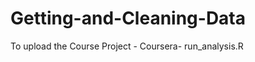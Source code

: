 Getting-and-Cleaning-Data
=========================

To upload the Course Project - Coursera- run_analysis.R
